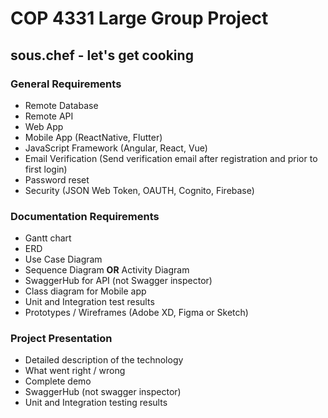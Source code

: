 # COP 4331 Large Group Project
## sous.chef - let's get cooking

### General Requirements

  - Remote Database
  - Remote API
  - Web App
  - Mobile App (ReactNative, Flutter)
  - JavaScript Framework (Angular, React, Vue)
  - Email Verification (Send verification email after registration and prior to first login)
  - Password reset
  - Security (JSON Web Token, OAUTH, Cognito, Firebase)

### Documentation Requirements

  - Gantt chart
  - ERD
  - Use Case Diagram
  - Sequence Diagram __OR__ Activity Diagram
  - SwaggerHub for API (not Swagger inspector)
  - Class diagram for Mobile app
  - Unit and Integration test results
  - Prototypes / Wireframes (Adobe XD, Figma or Sketch)

### Project Presentation

  - Detailed description of the technology
  - What went right / wrong
  - Complete demo
  - SwaggerHub (not swagger inspector)
  - Unit and Integration testing results

